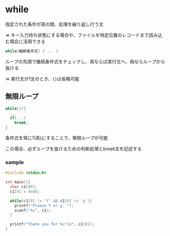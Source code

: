 # while
指定された条件が真の間、処理を繰り返し行う文

=> キー入力待ち状態にする場合や、ファイルを特定位置のレコードまで読み込む場合に活用できる

```c
while(継続条件式) { ... }
```
ループの先頭で継続条件式をチェックし、真ならば実行文へ、偽ならループから抜ける

=> 実行文が1文のとき、`{}`は省略可能

## 無限ループ
```c
while(1){
  ...
  if(...)
    break;
}
```
条件式を常に1(真)にすることで、無限ループが可能

この場合、必ずループを抜けるための判断処理とbreak文を記述する

### sample
```c
#include <stdio.h>

int main(){
  char c1[80];
  c1[0] = 0x00;

  while(c1[0] != 'Y' && c1[0] != 'y'){
    printf("Please Y or y: ");
    scanf("%s", c1);
  }

  printf("Thank you for %c!\n", c1[0]);
}
```

